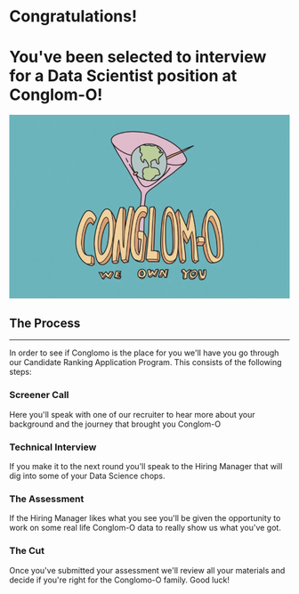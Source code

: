 # Congratulations!

# You've been selected to interview for a Data Scientist position at Conglom-O!

![img](./assets/Conglomo_logo.webp)


## **The Process**
---
In order to see if Conglomo is the place for you we'll have you go through our Candidate Ranking Application Program. This consists of the following steps:

### **Screener Call**
Here you'll speak with one of our recruiter to hear more about your background and the journey that brought you Conglom-O

### **Technical Interview**
If you make it to the next round you'll speak to the Hiring Manager that will dig into some of your Data Science chops.

### **The Assessment**
If the Hiring Manager likes what you see you'll be given the opportunity to work on some real life Conglom-O data to really show us what you've got.

### **The Cut**
Once you've submitted your assessment we'll review all your materials and decide if you're right for the Conglomo-O family. Good luck!
